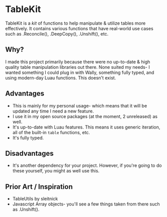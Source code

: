 # TableKit
TableKit is a *kit* of functions to help manipulate & utilize tables more effectively. It contains various functions that have
real-world use cases such as .Reconcile(), .DeepCopy(), .Unshift(), etc.

## Why?
I made this project primarily because there were no up-to-date & high quality table manipulation libraries out there. None suited my needs-
I wanted something I could plug in with Wally, something fully typed, and using modern-day Luau functions. This doesn't exist.

## Advantages
- This is mainly for my personal usage- which means that it will be updated any time I need a new feature.
- I use it in my open source packages (at the moment, 2 unreleased) as well.
- It's up-to-date with Luau features. This means it uses generic iteration, all of the built-in `table` functions, etc.
- It's fully typed.

## Disadvantages
- It's another dependency for your project. However, if you're going to do these yourself, you might as well use this.

## Prior Art / Inspiration
- TableUtils by sleitnick
- Javascript Array objects- you'll see a few things taken from there such as .Unshift().